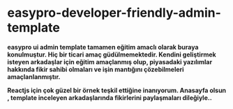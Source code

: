 # easypro-developer-friendly-admin-template
**easypro ui admin template tamamen eğitim amaclı olarak buraya konulmuştur. Hiç bir ticari amaç güdülmemektedir.
Kendini geliştirmek isteyen arkadaşlar için eğitim amaçlanmış olup, piyasadaki yazılımlar hakkında fikir sahibi olmaları 
ve işin mantığını çözebilmeleri amaçlanlanmıştır.**<br/>

**Reactjs için çok güzel bir örnek teşkil ettiğine inanıyorum. Anasayfa olsun , template inceleyen arkadaşlarında fikirlerini paylaşmaları dileğiyle..**<br/>


